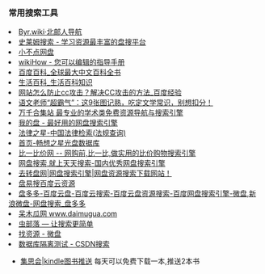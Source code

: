 <H3>常用搜索工具</H3>
<li> <A HREF="http://byr.wiki/">Byr.wiki·北邮人导航</A></li>
<li> <A HREF="http://www.slimego.cn/">史莱姆搜索 - 学习资源最丰富的盘搜平台</A></li>
<li> <A HREF="http://www.xiaobd.net/">小不点网盘</A></li>
<li> <A HREF="http://zh.wikihow.com/%E9%A6%96%E9%A1%B5">wikiHow - 您可以编辑的指导手册</A></li>
<li> <A HREF="http://baike.baidu.com/">百度百科_全球最大中文百科全书</A></li>
<li> <A HREF="http://www.52ij.com/life/">生活百科_生活百科知识</A></li>
<li> <A HREF="http://jingyan.baidu.com/article/5225f26b0ec454e6fb09084c.html">网站怎么防止cc攻击？解决CC攻击的方法_百度经验</A></li>
<li> <A HREF="https://www.baidu.com/home/news/data/newspage?nid=3424851449986983989&n_type=0&p_from=1&dtype=-1">语文老师“超霸气”：这9张图记熟，吃定文学常识，别想扣分！</A></li>
<li> <A HREF="http://www.hejizhan.com/html/">万千合集站 最专业的学术类免费资源导航与搜索引擎</A></li>
<li> <A HREF="http://www.wodepan.com/">我的盘 - 最好用的网盘搜索引擎</A></li>
<li> <A HREF="http://law1.law-star.com/">法律之星-中国法律检索(法规查询)</A></li>
<li> <A HREF="http://www.bj.cxstar.cn/bookcd/index/index.do">首页-畅想之星光盘数据库</A></li>
<li> <A HREF="http://www.b1bj.com/">比一比价网 -- 网购前,比一比,做实用的比价购物搜索引擎</A></li>
<li> <A HREF="http://www.daysou.com/">网盘搜索,就上天天搜索-国内优秀网盘搜索引擎</A></li>
<li> <A HREF="http://www.quzhuanpan.com/">去转盘网|网盘搜索引擎|网盘资源搜索下载网站！</A></li>
<li> <A HREF="http://www.panyisou.com/">盘易搜百度云资源</A></li>
<li> <A HREF="http://www.panduoduo.net/">盘多多-百度云盘-百度云搜索-百度云盘资源搜索-百度网盘搜索引擎-微盘,新浪微盘-网盘搜索_盘多多</A></li>
<li> <A HREF="http://www.daimugua.com/">呆木瓜网 www.daimugua.com</A></li>
<li> <A HREF="http://www.chongbuluo.com/">虫部落 — 让搜索更简单</A></li>
<li> <A HREF="http://vdisk.weibo.com/share/hot">找资源 - 微盘</A></li>
<li> <A HREF="http://so.csdn.net/so/search/s.do?q=%E6%95%B0%E6%8D%AE%E5%BA%93%E9%9A%94%E7%A6%BB%E6%B5%8B%E8%AF%95&t=null&o=null&s=null&l=null">数据库隔离测试 - CSDN搜索</A></li>

- [集思会|kindle图书推送](http://www.kindlepush.com/main) 每天可以免费下载一本,推送2本书